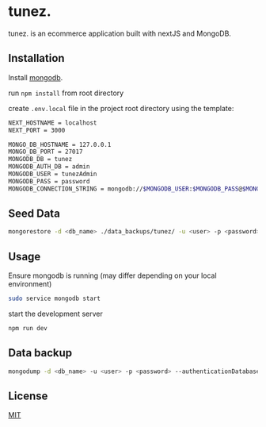 # tunez.

tunez. is an ecommerce application built with nextJS and MongoDB.

## Installation

Install [mongodb](https://www.mongodb.com/docs/manual/installation/).

run `npm install` from root directory

create `.env.local` file in the project root directory using the template:

```bash
NEXT_HOSTNAME = localhost
NEXT_PORT = 3000

MONGO_DB_HOSTNAME = 127.0.0.1
MONGO_DB_PORT = 27017
MONGODB_DB = tunez
MONGODB_AUTH_DB = admin
MONGODB_USER = tunezAdmin
MONGODB_PASS = password
MONGODB_CONNECTION_STRING = mongodb://$MONGODB_USER:$MONGODB_PASS@$MONGO_DB_HOSTNAME:$MONGO_DB_PORT/?authSource=$MONGODB_AUTH_DB

```

## Seed Data

```bash
mongorestore -d <db_name> ./data_backups/tunez/ -u <user> -p <password> --authenticationDatabase <authDatabase>
```

## Usage

Ensure mongodb is running (may differ depending on your local environment)
```bash
sudo service mongodb start
```

start the development server

```bash
npm run dev
```

## Data backup

```bash
mongodump -d <db_name> -u <user> -p <password> --authenticationDatabase <authDatabase> -o ./data_backups
```

## License
[MIT](https://choosealicense.com/licenses/mit/)